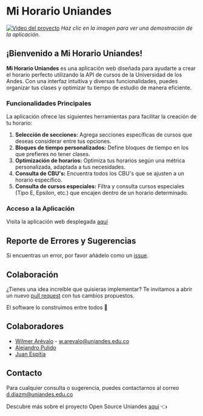 # Mi Horario Uniandes
[![Video del proyecto](public/static/logoBanner.png)](https://www.youtube.com/watch?v=WNirDylLHS8)
*Haz clic en la imagen para ver una demostración de la aplicación.*

## ¡Bienvenido a Mi Horario Uniandes!

**Mi Horario Uniandes** es una aplicación web diseñada para ayudarte a crear el horario perfecto utilizando la API de cursos de la Universidad de los Andes. Con una interfaz intuitiva y diversas funcionalidades, puedes organizar tus clases y optimizar tu tiempo de estudio de manera eficiente.

### Funcionalidades Principales
La aplicación ofrece las siguientes herramientas para facilitar la creación de tu horario:

1. **Selección de secciones:** Agrega secciones específicas de cursos que deseas considerar entre tus opciones.
2. **Bloques de tiempo personalizados:** Define bloques de tiempo en los que prefieres no tener clases.
3. **Optimización de horarios:** Optimiza tus horarios según una métrica personalizada, adaptada a tus necesidades.
4. **Consulta de CBU's:** Encuentra todos los CBU's que se ajusten a un horario específico.
5. **Consulta de cursos especiales:** Filtra y consulta cursos especiales (Tipo E, Epsilon, etc.) que encajen dentro de un horario determinado.

### Acceso a la Aplicación
Visita la aplicación web desplegada [aquí](https://open-source-uniandes.github.io/Mi-Horario-Uniandes/)

## Reporte de Errores y Sugerencias

Si encuentras un error, por favor añádelo como un [issue](https://github.com/Open-Source-Uniandes/Mi-Horario-Uniandes/issues).

## Colaboración

¿Tienes una idea increíble que quisieras implementar? Te invitamos a abrir un nuevo [pull request](https://github.com/Open-Source-Uniandes/Mi-Horario-Uniandes/pulls) con tus cambios propuestos.

El software lo construimos entre todos 💛


## Colaboradores

- [Wilmer Arévalo](https://github.com/wareval0) - w.arevalo@uniandes.edu.co  
- [Alejandro Pulido](https://github.com/alejandroPulido03)
- [Juan Espitia](https://github.com/jmpizza)

## Contacto

Para cualquier consulta o sugerencia, puedes contactarnos al correo [d.diazm@uniandes.edu.co](mailto:d.diazm@uniandes.edu.co)

Descubre más sobre el proyecto Open Source Uniandes [aquí](https://github.com/Open-Source-Uniandes) 👈
